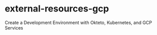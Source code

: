 # external-resources-gcp
Create a Development Environment with Okteto, Kubernetes, and GCP Services
